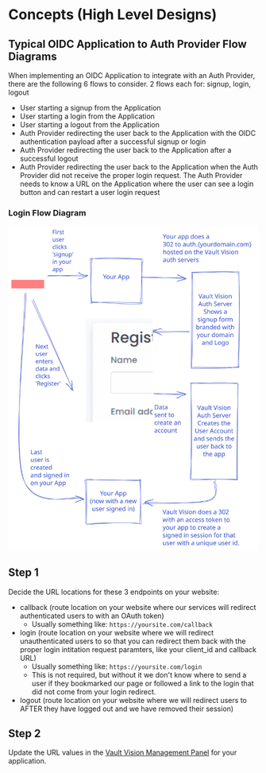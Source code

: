 Concepts (High Level Designs)
==================

## Typical OIDC Application to Auth Provider Flow Diagrams

When implementing an OIDC Application to integrate with an Auth Provider, there are the following 6 flows to consider. 2 flows each for: signup, login, logout
- User starting a signup from the Application
- User starting a login from the Application
- User starting a logout from the Application
- Auth Provider redirecting the user back to the Application with the OIDC authentication payload after a successful signup or login
- Auth Provider redirecting the user back to the Application after a successful logout
- Auth Provider redirecting the user back to the Application when the Auth Provider did not receive the proper login request.  The Auth Provider needs to know a URL on the Application where the user can see a login button and can restart a user login request


### Login Flow Diagram
![Login Flow](concepts/concept1.svg)

## Step 1

Decide the URL locations for these 3 endpoints on your website:
- callback (route location on your website where our services will redirect authenticated users to with an OAuth token)
	- Usually something like: ```https://yoursite.com/callback```
- login (route location on your website where we will redirect unauthenticated users to so that you can redirect them back with the proper login intitation request paramters, like your client_id and callback URL)
	- Usually something like: ```https://yoursite.com/login```
	- This is not required, but without it we don't know where to send a user if they bookmarked our page or followed a link to the login that did not come from your login redirect.
- logout (route location on your website where we will redirect users to AFTER they have logged out and we have removed their session)

## Step 2

Update the URL values in the [Vault Vision Management Panel](https://manage.vaultvision.com/go#applications) for your application.



